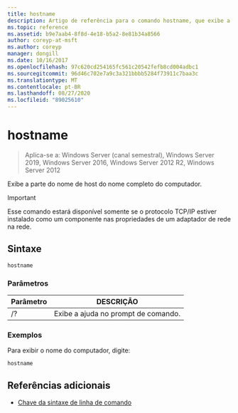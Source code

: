 ```yaml
---
title: hostname
description: Artigo de referência para o comando hostname, que exibe a parte do nome do host do nome completo do computador.
ms.topic: reference
ms.assetid: b9e7aab4-8f8d-4e18-b5a2-8e81b34a8566
author: coreyp-at-msft
ms.author: coreyp
manager: dongill
ms.date: 10/16/2017
ms.openlocfilehash: 97c620cd254165fc561c20542fefb8cd004adbc1
ms.sourcegitcommit: 96d46c702e7a9c3a321bbbb5284f73911c7baa3c
ms.translationtype: MT
ms.contentlocale: pt-BR
ms.lasthandoff: 08/27/2020
ms.locfileid: "89025610"
---
```

# <a name="hostname"></a>hostname

> Aplica-se a: Windows Server (canal semestral), Windows Server 2019, Windows Server 2016, Windows Server 2012 R2, Windows Server 2012

Exibe a parte do nome de host do nome completo do computador.

>[!IMPORTANT]
> Esse comando estará disponível somente se o protocolo TCP/IP estiver instalado como um componente nas propriedades de um adaptador de rede na rede.

## <a name="syntax"></a>Sintaxe

```
hostname
```

### <a name="parameters"></a>Parâmetros
| Parâmetro | DESCRIÇÃO |
| ------- | -------- |
| /? | Exibe a ajuda no prompt de comando. |

### <a name="examples"></a>Exemplos

Para exibir o nome do computador, digite:

```
hostname
```

## <a name="additional-references"></a>Referências adicionais

- [Chave da sintaxe de linha de comando](command-line-syntax-key.md)
